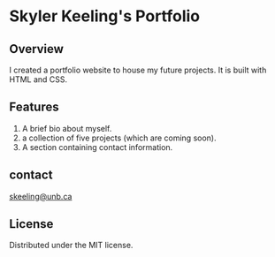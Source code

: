 # Skyler Keeling's Portfolio

## Overview

I created a portfolio website to house my future projects. It is built with HTML and CSS.

## Features

1. A brief bio about myself.
2. a collection of five projects (which are coming soon).
3. A section containing contact information.

## contact

skeeling@unb.ca

## License

Distributed under the MIT license.
